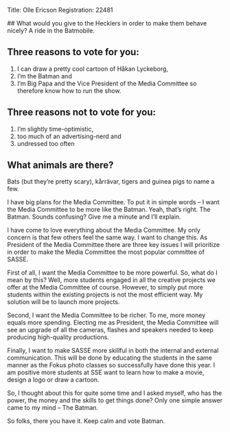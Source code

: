 Title: Olle Ericson
Registration: 22481

<section class="well" markdown="1">
## What would you give to the Hecklers in order to make them behave nicely?
A ride in the Batmobile.

## Three reasons to vote for you:

1. I can draw a pretty cool cartoon of Håkan Lyckeborg,
2. I’m the Batman and
3. I’m Big Papa and the Vice President of the Media Committee so therefore know how to run the show.

## Three reasons not to vote for you:

1. I’m slightly time-optimistic,
2. too much of an advertising-nerd and
3. undressed too often

## What animals are there?
Bats (but they’re pretty scary), kårrävar, tigers and guinea pigs to name a few.
</section>

I have big plans for the Media Committee. To put it in simple words – I want the Media Committee to be more like the Batman. Yeah, that’s right. The Batman. Sounds confusing? Give me a minute and I’ll explain.

I have come to love everything about the Media Committee. My only concern is that few others feel the same way. I want to change this. As President of the Media Committee there are three key issues I will prioritize in order to make the Media Committee the most popular committee of SASSE.

First of all, I want the Media Committee to be more powerful. So, what do I mean by this? Well, more students engaged in all the creative projects we offer at the Media Committee of course.  However, to simply put more students within the existing projects is not the most efficient way. My solution will be to launch more projects.

Second, I want the Media Committee to be richer. To me, more money equals more spending. Electing me as President, the Media Committee will see an upgrade of all the cameras, flashes and speakers needed to keep producing high-quality productions.

Finally, I want to make SASSE more skillful in both the internal and external communication. This will be done by educating the students in the same manner as the Fokus photo classes so successfully have done this year. I am positive more students at SSE want to learn how to make a movie, design a logo or draw a cartoon.

So, I thought about this for quite some time and I asked myself, who has the power, the money and the skills to get things done? Only one simple answer came to my mind – The Batman.

So folks, there you have it. Keep calm and vote Batman.
